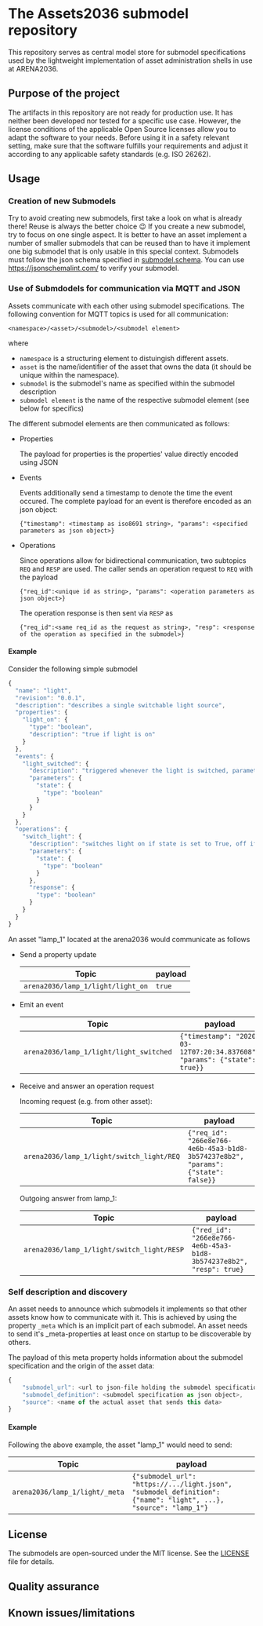 # The Assets2036 submodel repository

This repository serves as central model store for submodel specifications used 
by the lightweight implementation of asset administration shells in use at ARENA2036.


## Purpose of the project

The artifacts in this repository are not ready for production use. 
It has neither been developed nor tested for a specific use case. 
However, the license conditions of the applicable Open Source licenses allow 
you to adapt the software to your needs. Before using it in a safety relevant 
setting, make sure that the software fulfills your requirements and 
adjust it according to any applicable safety standards (e.g. ISO 26262).


## Usage

### Creation of new Submodels

Try to avoid creating new submodels, first take a look on what is already there!
Reuse is always the better choice :wink:
If you create a new submodel, try to focus on one single aspect.
It is better to have an asset implement a number of smaller submodels that can 
be reused than to have it implement one big submodel that is only usable in this
special context.
Submodels must follow the json schema specified in
[submodel.schema](submodel.schema). 
You can use https://jsonschemalint.com/ to verify your submodel.

### Use of Submdodels for communication via MQTT and JSON

Assets communicate with each other using submodel specifications. The following
convention for MQTT topics is used for all communication:

`<namespace>/<asset>/<submodel>/<submodel element>`

where
- `namespace` is a structuring element to distuingish different assets. 
- `asset` is the name/identifier of the asset that owns the data (it should be unique within the namespace).
- `submodel` is the submodel's name as specified within the submodel description
- `submodel element` is the name of the respective submodel element (see below for specifics)

The different submodel elements are then communicated as follows:

- Properties
 
  The payload for properties is the properties' value directly encoded using JSON

- Events
 
  Events additionally send a timestamp to denote the time the event occured.
  The complete payload for an event is therefore encoded as an json object:

  `{"timestamp": <timestamp as iso8691 string>, "params": <specified parameters as json object>}`
  

- Operations
 
  Since operations allow for bidirectional communication, two subtopics `REQ` and `RESP` are used. The caller sends an operation request to `REQ` with the payload

  `{"req_id":<unique id as string>, "params": <operation parameters as json object>}`
  
  The operation response is then sent via `RESP` as
  
  `{"req_id":<same req_id as the request as string>, "resp": <response of the operation as specified in the submodel>}`

#### Example 

Consider the following simple submodel

```javascript
{
  "name": "light",
  "revision": "0.0.1",
  "description": "describes a single switchable light source",
  "properties": {
    "light_on": {
      "type": "boolean",
      "description": "true if light is on"
    }
  },
  "events": {
    "light_switched": {
      "description": "triggered whenever the light is switched, parameter 'state' tells if on or off",
      "parameters": {
        "state": {
          "type": "boolean"
        }
      }
    }
  },
  "operations": {
    "switch_light": {
      "description": "switches light on if state is set to True, off if state is False, returns true if operation successful",
      "parameters": {
        "state": {
          "type": "boolean"
        }
      },
      "response": {
        "type": "boolean"
      }
    }
  }
}
```

An asset "lamp_1" located at the arena2036 would communicate as follows

- Send a property update

  | Topic | payload |
  | ------ | ------ |
  | `arena2036/lamp_1/light/light_on` | `true` |

- Emit an event

  | Topic | payload |
  | ------ | ------ |
  | `arena2036/lamp_1/light/light_switched` | `{"timestamp": "2020-03-12T07:20:34.837608", "params": {"state": true}}` |
  
- Receive and answer an operation request

  Incoming request (e.g. from other asset):
  
  | Topic | payload |
  | ------ | ------ |
  | `arena2036/lamp_1/light/switch_light/REQ` | `{"req_id": "266e8e766-4e6b-45a3-b1d8-3b574237e8b2", "params": {"state": false}}` |
  
  Outgoing answer from lamp_1:
  
  | Topic | payload |
  | ------ | ------ |
  | `arena2036/lamp_1/light/switch_light/RESP` | `{"red_id": "266e8e766-4e6b-45a3-b1d8-3b574237e8b2", "resp": true}` |
  

### Self description and discovery

An asset needs to announce which submodels it implements so that other assets 
know how to communicate with it. This is achieved by using the property `_meta` which is an implicit part of each submodel.
An asset needs to send it's _meta-properties at least once on startup to be discoverable by others.

The payload of this meta property holds information about the submodel specification and the origin of the asset data:

```javascript
{
    "submodel_url": <url to json-file holding the submodel specification>,
    "submodel_definition": <submodel specification as json object>,
    "source": <name of the actual asset that sends this data>
}

```

#### Example 

Following the above example, the asset "lamp_1" would need to send:

| Topic | payload |
| ------ | ------ |
| `arena2036/lamp_1/light/_meta` | `{"submodel_url": "https://.../light.json", "submodel_definition": {"name": "light", ...}, "source": "lamp_1"}` |


## License

The submodels are open-sourced under the MIT license. See the [LICENSE](LICENSE) file for details.

## Quality assurance


## Known issues/limitations
